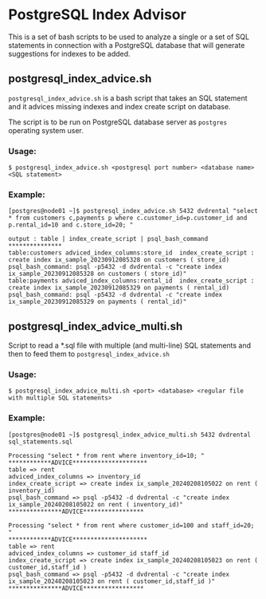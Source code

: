 # PostgreSQL Index Advisor
This is a set of bash scripts to be used to analyze a single or a set of SQL statements in connection with a PostgreSQL database that will generate suggestions for indexes to be added.

## postgresql_index_advice.sh
`postgresql_index_advice.sh` is a bash script that takes an SQL statement and it advices missing indexes and index create script on database.

The script is to be run on PostgreSQL database server as `postgres` operating system user.

### Usage:
`$ postgresql_index_advice.sh <postgresql port number> <database name> <SQL statement>`

### Example:
```
[postgres@node01 ~]$ postgresql_index_advice.sh 5432 dvdrental "select * from customers c,payments p where c.customer_id=p.customer_id and p.rental_id=10 and c.store_id=20; "

output : table | index_create_script | psql_bash_command
***************
table:customers adviced_index_columns:store_id  index_create_script : create index ix_sample_20230912085328 on customers ( store_id)  psql_bash_command: psql -p5432 -d dvdrental -c "create index ix_sample_20230912085328 on customers ( store_id)"
table:payments adviced_index_columns:rental_id  index_create_script : create index ix_sample_20230912085329 on payments ( rental_id)  psql_bash_command: psql -p5432 -d dvdrental -c "create index ix_sample_20230912085329 on payments ( rental_id)"
```
## postgresql_index_advice_multi.sh
Script to read a *.sql file with multiple (and multi-line) SQL statements and then to feed them to `postgresql_index_advice.sh`

### Usage:
`$ postgresql_index_advice_multi.sh <port> <database> <regular file with multiple SQL statements>`

### Example:
```
[postgres@node01 ~]$ postgresql_index_advice_multi.sh 5432 dvdrental sql_statements.sql

Processing "select * from rent where inventory_id=10; "
************ADVICE*********************
table => rent 
adviced_index_columns => inventory_id  
index_create_script => create index ix_sample_20240208105022 on rent ( inventory_id) 
psql_bash_command => psql -p5432 -d dvdrental -c "create index ix_sample_20240208105022 on rent ( inventory_id)"  
***************ADVICE*****************

Processing "select * from rent where customer_id=100 and staff_id=20; "
************ADVICE*********************
table => rent 
adviced_index_columns => customer_id staff_id  
index_create_script => create index ix_sample_20240208105023 on rent ( customer_id,staff_id ) 
psql_bash_command => psql -p5432 -d dvdrental -c "create index ix_sample_20240208105023 on rent ( customer_id,staff_id )"  
***************ADVICE*****************
```

